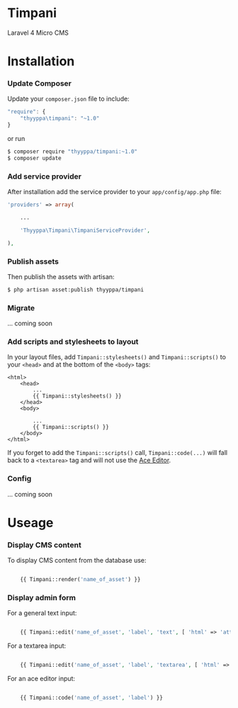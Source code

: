 Timpani
=======

Laravel 4 Micro CMS


Installation
============

### Update Composer

Update your `composer.json` file to include:

```javascript
"require": {
    "thyyppa\timpani": "~1.0"
}

```

or run

```bash
$ composer require "thyyppa/timpani:~1.0"
$ composer update
```

### Add service provider

After installation add the service provider to your `app/config/app.php` file:

```php
'providers' => array(

    ...

    'Thyyppa\Timpani\TimpaniServiceProvider',

),

```

### Publish assets

Then publish the assets with artisan:

```bash
$ php artisan asset:publish thyyppa/timpani
```

### Migrate

... coming soon


### Add scripts and stylesheets to layout

In your layout files, add `Timpani::stylesheets()` and `Timpani::scripts()` to your `<head>` and at the bottom of the `<body>` tags:

```html+php
<html>
    <head>
        ...
        {{ Timpani::stylesheets() }}
    </head>
    <body>

        ...
        {{ Timpani::scripts() }}
    </body>
</html>
```

If you forget to add the `Timpani::scripts()` call, `Timpani::code(...)` will fall back to a `<textarea>` tag and will not use the [Ace Editor](http://ace.c9.io/).

### Config

... coming soon

Useage
======

### Display CMS content

To display CMS content from the database use:

```php

    {{ Timpani::render('name_of_asset') }}

```

### Display admin form

For a general text input:

```php

    {{ Timpani::edit('name_of_asset', 'label', 'text', [ 'html' => 'attributes' ]) }}

```

For a textarea input:

```php

    {{ Timpani::edit('name_of_asset', 'label', 'textarea', [ 'html' => 'attributes' ]) }}

```

For an ace editor input:

```php

    {{ Timpani::code('name_of_asset', 'label') }}

```
